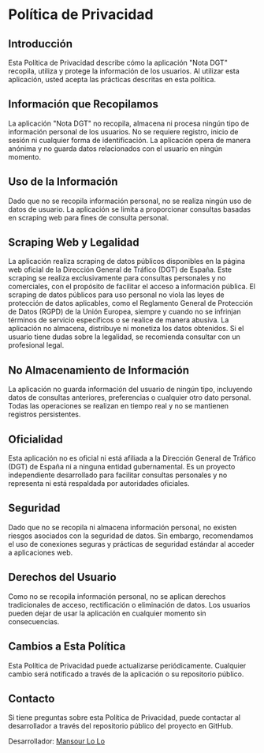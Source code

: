 # Política de Privacidad

## Introducción

Esta Política de Privacidad describe cómo la aplicación "Nota DGT" recopila, utiliza y protege la información de los usuarios. Al utilizar esta aplicación, usted acepta las prácticas descritas en esta política.

## Información que Recopilamos

La aplicación "Nota DGT" no recopila, almacena ni procesa ningún tipo de información personal de los usuarios. No se requiere registro, inicio de sesión ni cualquier forma de identificación. La aplicación opera de manera anónima y no guarda datos relacionados con el usuario en ningún momento.

## Uso de la Información

Dado que no se recopila información personal, no se realiza ningún uso de datos de usuario. La aplicación se limita a proporcionar consultas basadas en scraping web para fines de consulta personal.

## Scraping Web y Legalidad

La aplicación realiza scraping de datos públicos disponibles en la página web oficial de la Dirección General de Tráfico (DGT) de España. Este scraping se realiza exclusivamente para consultas personales y no comerciales, con el propósito de facilitar el acceso a información pública. El scraping de datos públicos para uso personal no viola las leyes de protección de datos aplicables, como el Reglamento General de Protección de Datos (RGPD) de la Unión Europea, siempre y cuando no se infrinjan términos de servicio específicos o se realice de manera abusiva. La aplicación no almacena, distribuye ni monetiza los datos obtenidos. Si el usuario tiene dudas sobre la legalidad, se recomienda consultar con un profesional legal.

## No Almacenamiento de Información

La aplicación no guarda información del usuario de ningún tipo, incluyendo datos de consultas anteriores, preferencias o cualquier otro dato personal. Todas las operaciones se realizan en tiempo real y no se mantienen registros persistentes.

## Oficialidad

Esta aplicación no es oficial ni está afiliada a la Dirección General de Tráfico (DGT) de España ni a ninguna entidad gubernamental. Es un proyecto independiente desarrollado para facilitar consultas personales y no representa ni está respaldada por autoridades oficiales.

## Seguridad

Dado que no se recopila ni almacena información personal, no existen riesgos asociados con la seguridad de datos. Sin embargo, recomendamos el uso de conexiones seguras y prácticas de seguridad estándar al acceder a aplicaciones web.

## Derechos del Usuario

Como no se recopila información personal, no se aplican derechos tradicionales de acceso, rectificación o eliminación de datos. Los usuarios pueden dejar de usar la aplicación en cualquier momento sin consecuencias.

## Cambios a Esta Política

Esta Política de Privacidad puede actualizarse periódicamente. Cualquier cambio será notificado a través de la aplicación o su repositorio público.

## Contacto

Si tiene preguntas sobre esta Política de Privacidad, puede contactar al desarrollador a través del repositorio público del proyecto en GitHub.


Desarrollador: [Mansour Lo Lo](https://github.com/mansulol)